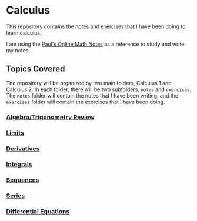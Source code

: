 # Calculus

This repository contains the notes and exercises that I have been doing to learn calculus.

I am using the [Paul's Online Math Notes](https://tutorial.math.lamar.edu/) as a reference to study and write my notes.

## Topics Covered

The repository will be organized by two main folders, Calculus 1 and Calculus 2. In each folder, there will be two subfolders, `notes` and `exercises`. The `notes` folder will contain the notes that I have been writing, and the `exercises` folder will contain the exercises that I have been doing.

### [Algebra/Trigonometry Review](algebra-trigonometry-review.md)

### [Limits](limits.md)

### [Derivatives](derivatives.md)

### [Integrals](integrals.md)

### [Sequences](sequences.md)

### [Series](series.md)

### [Differential Equations](differential_equations.md)
